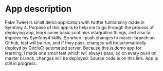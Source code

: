 # App description
Fake Tweet is small demo application with twitter funtionality made in Symfony 4. Purpose of this app is to help me to go through the process of deploying app, learn some basic continius intagration things, and also to improve my Symfony4 skills. So when I push changes to master branch on Github, test will be run, and if they pass, changes will be automatically deployd by CircleCi automated server. Because this is demo app for learning, I made one small test which will always pass, so on every push on master branch, changes will be deployed. Source code is on this link. App is still in progress.


